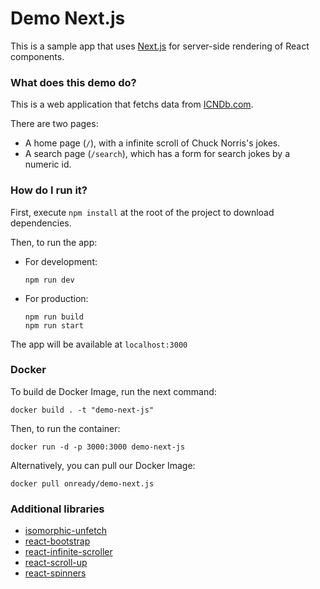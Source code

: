 # Demo Next.js

This is a sample app that uses [Next.js](https://github.com/zeit/next.js) for server-side rendering of React components.

### What does this demo do?

This is a web application that fetchs data from [ICNDb.com](http://www.icndb.com/api/).

There are two pages:

- A home page (`/`), with a infinite scroll of Chuck Norris's jokes.
- A search page (`/search`), which has a form for search jokes by a numeric id.

### How do I run it?

First, execute `npm install` at the root of the project to download dependencies.

Then, to run the app:

- For development:

      npm run dev

- For production:

      npm run build
      npm run start
      
The app will be available at `localhost:3000`

### Docker

To build de Docker Image, run the next command:
    
    docker build . -t "demo-next-js"

Then, to run the container:

    docker run -d -p 3000:3000 demo-next-js
    
Alternatively, you can pull our Docker Image:

    docker pull onready/demo-next.js 

### Additional libraries

- [isomorphic-unfetch](https://github.com/developit/unfetch)
- [react-bootstrap](https://github.com/react-bootstrap/react-bootstrap)
- [react-infinite-scroller](https://github.com/CassetteRocks/react-infinite-scroller)
- [react-scroll-up](https://github.com/milosjanda/react-scroll-up)
- [react-spinners](https://github.com/davidhu2000/react-spinners)

